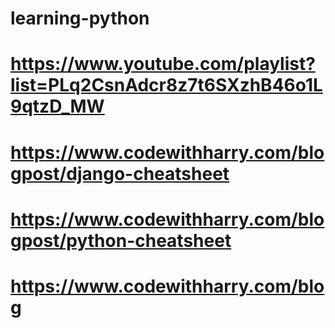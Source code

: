 # learning-python

# https://www.youtube.com/playlist?list=PLq2CsnAdcr8z7t6SXzhB46o1L9qtzD_MW

# https://www.codewithharry.com/blogpost/django-cheatsheet

# https://www.codewithharry.com/blogpost/python-cheatsheet

# https://www.codewithharry.com/blog
